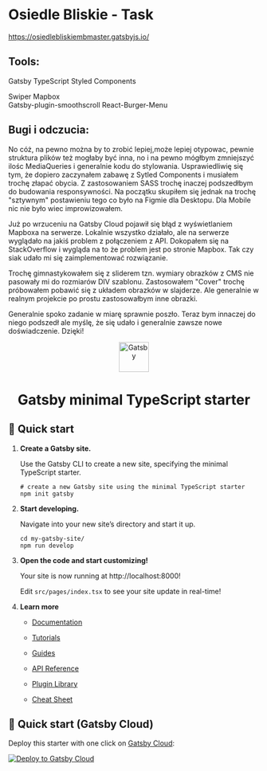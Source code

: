 # Osiedle Bliskie - Task

https://osiedlebliskiembmaster.gatsbyjs.io/

## Tools: 

Gatsby
TypeScript
Styled Components

Swiper
Mapbox  
Gatsby-plugin-smoothscroll
React-Burger-Menu

## Bugi i odczucia:

No cóż, na pewno można by to zrobić lepiej,może lepiej otypowac, pewnie struktura plików też mogłaby być inna, no i na pewno mógłbym zmniejszyć ilośc MediaQueries i generalnie kodu do stylowania. Usprawiedliwię się tym, że dopiero zaczynałem zabawę z Sytled Components i musiałem trochę złapać obycia. Z zastosowaniem SASS trochę inaczej podszedłbym do budowania responsywności. Na początku skupiłem się jednak na trochę "sztywnym" postawieniu tego co było na Figmie dla Desktopu. Dla Mobile nic nie było wiec improwizowałem.

Już po wrzuceniu na Gatsby Cloud pojawił się błąd z wyświetlaniem Mapboxa na serwerze. Lokalnie wszystko działało, ale na serwerze wyglądało na jakiś problem z połączeniem z API. Dokopałem się na StackOverflow i wygląda na to że problem jest po stronie Mapbox. Tak czy siak udało mi się zaimplementować rozwiązanie.

Trochę gimnastykowałem się z sliderem tzn. wymiary obrazków z CMS nie pasowały mi do rozmiarów DIV szablonu. Zastosowałem "Cover" trochę próbowałem pobawić się z układem obrazków w slajderze. Ale generalnie w realnym projekcie po prostu zastosowałbym inne obrazki. 

Generalnie spoko zadanie w miarę sprawnie poszło. Teraz bym innaczej do niego podszedł ale myślę, że się udało i generalnie zawsze nowe doświadczenie. Dzięki!


<p align="center">
  <a href="https://www.gatsbyjs.com/?utm_source=starter&utm_medium=readme&utm_campaign=minimal-starter-ts">
    <img alt="Gatsby" src="https://www.gatsbyjs.com/Gatsby-Monogram.svg" width="60" />
  </a>
</p>
<h1 align="center">
  Gatsby minimal TypeScript starter
</h1>

## 🚀 Quick start

1.  **Create a Gatsby site.**

    Use the Gatsby CLI to create a new site, specifying the minimal TypeScript starter.

    ```shell
    # create a new Gatsby site using the minimal TypeScript starter
    npm init gatsby
    ```

2.  **Start developing.**

    Navigate into your new site’s directory and start it up.

    ```shell
    cd my-gatsby-site/
    npm run develop
    ```

3.  **Open the code and start customizing!**

    Your site is now running at http://localhost:8000!

    Edit `src/pages/index.tsx` to see your site update in real-time!

4.  **Learn more**

    - [Documentation](https://www.gatsbyjs.com/docs/?utm_source=starter&utm_medium=readme&utm_campaign=minimal-starter-ts)

    - [Tutorials](https://www.gatsbyjs.com/tutorial/?utm_source=starter&utm_medium=readme&utm_campaign=minimal-starter-ts)

    - [Guides](https://www.gatsbyjs.com/tutorial/?utm_source=starter&utm_medium=readme&utm_campaign=minimal-starter-ts)

    - [API Reference](https://www.gatsbyjs.com/docs/api-reference/?utm_source=starter&utm_medium=readme&utm_campaign=minimal-starter-ts)

    - [Plugin Library](https://www.gatsbyjs.com/plugins?utm_source=starter&utm_medium=readme&utm_campaign=minimal-starter-ts)

    - [Cheat Sheet](https://www.gatsbyjs.com/docs/cheat-sheet/?utm_source=starter&utm_medium=readme&utm_campaign=minimal-starter-ts)

## 🚀 Quick start (Gatsby Cloud)

Deploy this starter with one click on [Gatsby Cloud](https://www.gatsbyjs.com/cloud/):

[<img src="https://www.gatsbyjs.com/deploynow.svg" alt="Deploy to Gatsby Cloud">](https://www.gatsbyjs.com/dashboard/deploynow?url=https://github.com/gatsbyjs/gatsby-starter-minimal-ts)
